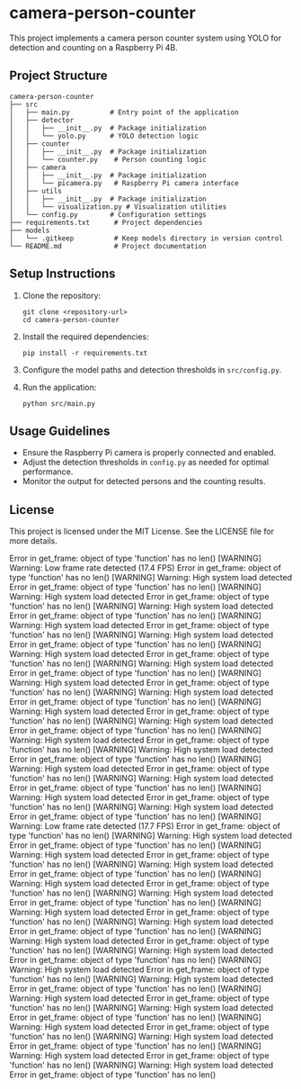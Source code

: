 # camera-person-counter
This project implements a camera person counter system using YOLO for detection and counting on a Raspberry Pi 4B.

## Project Structure
```
camera-person-counter
├── src
│   ├── main.py          # Entry point of the application
│   ├── detector
│   │   ├── __init__.py  # Package initialization
│   │   └── yolo.py      # YOLO detection logic
│   ├── counter
│   │   ├── __init__.py  # Package initialization
│   │   └── counter.py    # Person counting logic
│   ├── camera
│   │   ├── __init__.py  # Package initialization
│   │   └── picamera.py   # Raspberry Pi camera interface
│   ├── utils
│   │   ├── __init__.py  # Package initialization
│   │   └── visualization.py # Visualization utilities
│   └── config.py        # Configuration settings
├── requirements.txt      # Project dependencies
├── models
│   └── .gitkeep          # Keep models directory in version control
└── README.md             # Project documentation
```

## Setup Instructions
1. Clone the repository:
   ```
   git clone <repository-url>
   cd camera-person-counter
   ```

2. Install the required dependencies:
   ```
   pip install -r requirements.txt
   ```

3. Configure the model paths and detection thresholds in `src/config.py`.

4. Run the application:
   ```
   python src/main.py
   ```

## Usage Guidelines
- Ensure the Raspberry Pi camera is properly connected and enabled.
- Adjust the detection thresholds in `config.py` as needed for optimal performance.
- Monitor the output for detected persons and the counting results.

## License
This project is licensed under the MIT License. See the LICENSE file for more details.





Error in get_frame: object of type 'function' has no len()
[WARNING] Warning: Low frame rate detected (17.4 FPS)
Error in get_frame: object of type 'function' has no len()
[WARNING] Warning: High system load detected
Error in get_frame: object of type 'function' has no len()
[WARNING] Warning: High system load detected
Error in get_frame: object of type 'function' has no len()
[WARNING] Warning: High system load detected
Error in get_frame: object of type 'function' has no len()
[WARNING] Warning: High system load detected
Error in get_frame: object of type 'function' has no len()
[WARNING] Warning: High system load detected
Error in get_frame: object of type 'function' has no len()
[WARNING] Warning: High system load detected
Error in get_frame: object of type 'function' has no len()
[WARNING] Warning: High system load detected
Error in get_frame: object of type 'function' has no len()
[WARNING] Warning: High system load detected
Error in get_frame: object of type 'function' has no len()
[WARNING] Warning: High system load detected
Error in get_frame: object of type 'function' has no len()
[WARNING] Warning: High system load detected
Error in get_frame: object of type 'function' has no len()
[WARNING] Warning: High system load detected
Error in get_frame: object of type 'function' has no len()
[WARNING] Warning: High system load detected
Error in get_frame: object of type 'function' has no len()
[WARNING] Warning: High system load detected
Error in get_frame: object of type 'function' has no len()
[WARNING] Warning: High system load detected
Error in get_frame: object of type 'function' has no len()
[WARNING] Warning: High system load detected
Error in get_frame: object of type 'function' has no len()
[WARNING] Warning: High system load detected
Error in get_frame: object of type 'function' has no len()
[WARNING] Warning: High system load detected
Error in get_frame: object of type 'function' has no len()
[WARNING] Warning: Low frame rate detected (17.7 FPS)
Error in get_frame: object of type 'function' has no len()
[WARNING] Warning: High system load detected
Error in get_frame: object of type 'function' has no len()
[WARNING] Warning: High system load detected
Error in get_frame: object of type 'function' has no len()
[WARNING] Warning: High system load detected
Error in get_frame: object of type 'function' has no len()
[WARNING] Warning: High system load detected
Error in get_frame: object of type 'function' has no len()
[WARNING] Warning: High system load detected
Error in get_frame: object of type 'function' has no len()
[WARNING] Warning: High system load detected
Error in get_frame: object of type 'function' has no len()
[WARNING] Warning: High system load detected
Error in get_frame: object of type 'function' has no len()
[WARNING] Warning: High system load detected
Error in get_frame: object of type 'function' has no len()
[WARNING] Warning: High system load detected
Error in get_frame: object of type 'function' has no len()
[WARNING] Warning: High system load detected
Error in get_frame: object of type 'function' has no len()
[WARNING] Warning: High system load detected
Error in get_frame: object of type 'function' has no len()
[WARNING] Warning: High system load detected
Error in get_frame: object of type 'function' has no len()
[WARNING] Warning: High system load detected
Error in get_frame: object of type 'function' has no len()
[WARNING] Warning: High system load detected
Error in get_frame: object of type 'function' has no len()
[WARNING] Warning: High system load detected
Error in get_frame: object of type 'function' has no len()
[WARNING] Warning: High system load detected
Error in get_frame: object of type 'function' has no len()
[WARNING] Warning: High system load detected
Error in get_frame: object of type 'function' has no len()